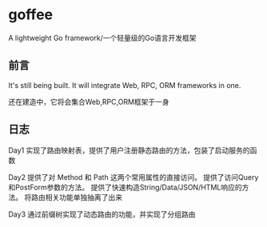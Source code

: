 # goffee
A lightweight Go framework/一个轻量级的Go语言开发框架

## 前言
It's still being built.
It will integrate Web, RPC, ORM frameworks in one.

还在建造中，它将会集合Web,RPC,ORM框架于一身


## 日志
Day1 实现了路由映射表，提供了用户注册静态路由的方法，包装了启动服务的函数

Day2 提供了对 Method 和 Path 这两个常用属性的直接访问。
提供了访问Query和PostForm参数的方法。
提供了快速构造String/Data/JSON/HTML响应的方法。
将路由相关功能单独抽离了出来

Day3 通过前缀树实现了动态路由的功能，并实现了分组路由